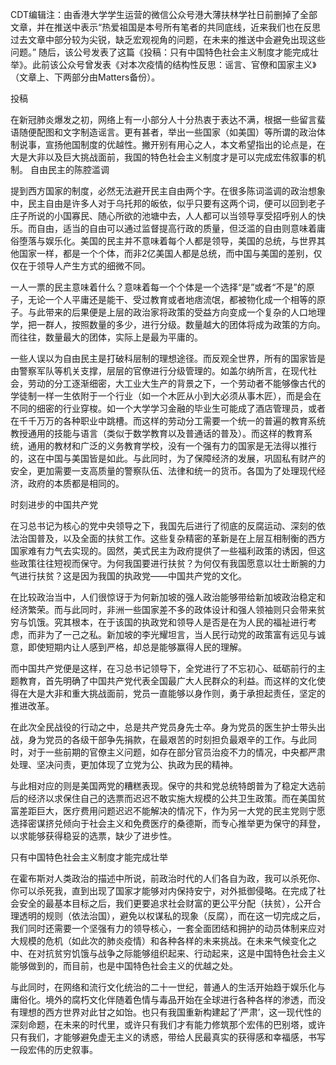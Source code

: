 CDT编辑注：由香港大学学生运营的微信公众号港大薄扶林学社日前删掉了全部文章，并在推送中表示“热爱祖国是本号所有笔者的共同底线，近来我们也在反思过去文章中部分较为尖锐，缺乏宏观视角的问题，在未来的推送中会避免出现这些问题。” 随后，该公号发表了这篇《投稿：只有中国特色社会主义制度才能完成壮举》。此前该公众号曾发表《对本次疫情的结构性反思：谣言、官僚和国家主义》（文章上、下两部分由Matters备份）。

投稿

在新冠肺炎爆发之初，网络上有一小部分人十分热衷于表达不满，根据一些留言蜚语随便配图和文字制造谣言。更有甚者，举出一些国家（如美国）等所谓的政治体制说事，宣扬他国制度的优越性。撇开别有用心之人，本文希望指出的论点是，在大是大非以及巨大挑战面前，我国的特色社会主义制度才是可以完成宏伟叙事的机制。 自由民主的陈腔滥调

提到西方国家的制度，必然无法避开民主自由两个字。在很多陈词滥调的政治想象中，民主自由是许多人对于乌托邦的皈依，似乎只要有这两个词，便可以回到老子庄子所说的小国寡民、随心所欲的池塘中去，人人都可以当领导享受招呼别人的快乐。而自由，适当的自由可以通过监督提高行政的质量，但泛滥的自由则意味着庸俗堕落与娱乐化。美国的民主并不意味着每个人都是领导，美国的总统，与世界其他国家一样，都是一个个体，而非2亿美国人都是总统，而中国与美国的差别，仅仅在于领导人产生方式的细微不同。

一人一票的民主意味着什么？意味着每一个个体是一个选择“是”或者“不是”的原子，无论一个人平庸还是能干、受过教育或者地痞流氓，都被物化成一个相等的原子。与此带来的后果便是上层的政治家将政策的受益方向变成一个复杂的人口地理学，把一群人，按照数量的多少，进行分级。数量越大的团体将成为政策的方向。而往往，数量最大的团体，实际上是最为平庸的。

一些人误以为自由民主是打破科层制的理想途径。而反观全世界，所有的国家皆是由警察军队等机关支撑，层层的官僚进行分级管理的。如盖尔纳所言，在现代社会，劳动的分工逐渐细密，大工业大生产的背景之下，一个劳动者不能够像古代的学徒制一样一生依附于一个行业（如一个木匠从小到大必须从事木匠），而是会在不同的细密的行业穿梭。如一个大学学习金融的毕业生可能成了酒店管理员，或者在千千万万的各种职业中跳槽。而这样的劳动分工需要一个统一的普遍的教育系统教授通用的技能与语言（类似于数学教育以及普通话的普及）。而这样的教育系统，通用的教材和广泛的义务教育学校，没有一个强有力的国家是无法得以推行的，这在中国与美国皆是如此。与此同时，为了保障经济的发展，巩固私有财产的安全，更加需要一支高质量的警察队伍、法律和统一的货币。各国为了处理现代经济，政府的本质都是相同的。

时刻进步的中国共产党

在习总书记为核心的党中央领导之下，我国先后进行了彻底的反腐运动、深刻的依法治国普及，以及全面的扶贫工作。这些复杂精密的革新是在上层互相制衡的西方国家难有力气去实现的。固然，美式民主为政府提供了一些福利政策的诱因，但这些政策往往短视而保守。为何我国要进行扶贫？为何仅有我国愿意以壮士断腕的力气进行扶贫？这是因为我国的执政党——中国共产党的文化。

在比较政治当中，人们很惊讶于为何新加坡的强人政治能够带给新加坡政治稳定和经济繁荣。而与此同时，非洲一些国家差不多的政体设计和强人领袖则只会带来贫穷与饥饿。究其根本，在于该国的执政党和领导人是否是在为人民的福祉进行考虑，而非为了一己之私。新加坡的李光耀坦言，当人民行动党的政策富有远见与诚意，即使短期内让人感到严格，却总是能够赢得人民的理解。

而中国共产党便是这样，在习总书记领导下，全党进行了不忘初心、砥砺前行的主题教育，首先明确了中国共产党代表全国最广大人民群众的利益。而这样的文化使得在大是大非和重大挑战面前，党员一直能够以身作则，勇于承担起责任，坚定的推进改革。

在此次全民战役的行动之中，总是共产党员身先士卒。身为党员的医生护士带头出战，身为党员的各级干部争先捐款，在最艰苦的时刻担负最艰辛的工作。与此同时，对于一些前期的官僚主义问题，如存在部分官员治疫不力的情况，中央都严肃处理、坚决问责，更加体现了立党为公、执政为民的精神。

与此相对应的则是美国两党的糟糕表现。保守的共和党总统特朗普为了稳定大选前后的经济以求保住自己的选票而迟迟不敢实施大规模的公共卫生政策。而在美国贫富差距巨大，医疗费用问题迟迟不能解决的情况下，作为另一大党的民主党则宁愿选择密谋挤兑倾向于社会主义和免费医疗的桑德斯，而专心推举更为保守的拜登，以求能够获得稳妥的选票，缺少了进步性。

只有中国特色社会主义制度才能完成壮举

在霍布斯对人类政治的描述中所说，前政治时代的人们各自为政，我可以杀死你、你可以杀死我，直到出现了国家才能够对内保持安宁，对外抵御侵略。在完成了社会安全的最基本目标之后，我们更要追求社会财富的更公平分配（扶贫），公开合理透明的规则（依法治国），避免以权谋私的现象（反腐），而在这一切完成之后，我们同时还需要一个坚强有力的领导核心，一套全面团结和拥护的动员体制来应对大规模的危机（如此次的肺炎疫情）和各种各样的未来挑战。在未来气候变化之中、在对抗贫穷饥饿与战争之际能够组织起来、行动起来，这是中国特色社会主义能够做到的，而目前，也是中国特色社会主义的优越之处。

与此同时，在网络和流行文化统治的二十一世纪，普通人的生活开始趋于娱乐化与庸俗化。境外的腐朽文化伴随着色情与毒品开始在全球进行各种各样的渗透，而没有理想的西方世界对此甘之如饴。也只有我国重新构建起了’严肃’，这一现代性的深刻命题，在未来的时代里，或许只有我们才有能力修筑那个宏伟的巴别塔，或许只有我们，才能够避免虚无主义的诱惑，带给人民最真实的获得感和幸福感，书写一段宏伟的历史叙事。


